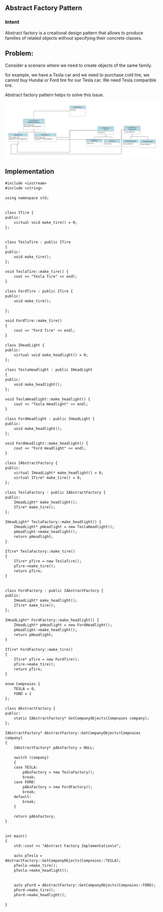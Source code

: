 ## Abstract Factory Pattern

### Intent

Abstract factory is a creational design pattern that allows to produce families of related objects without specifying their concrete classes.

## Problem:

Consider a scenario where we need to create objects of the same family.

for example, we have a Tesla car and we need to purchase cold tire, we cannot buy Hundai or Ford tire for our Tesla car. We need Tesla comparible tire.

Abstract factory pattern helps to solve this issue.

![alt text](abstract_factory.jpg "abstract_factory.jpg")

## Implementation

```
#include <iostream>
#include <string>

using namespace std;


class ITire {
public:
    virtual void make_tire() = 0;
};


class TeslaTire : public ITire
{
public:
    void make_tire();
};

void TeslaTire::make_tire() {
    cout << "Tesla Tire" << endl;
}

class FordTire : public ITire {
public:
    void make_tire();

};

void FordTire::make_tire()
{
    cout << "Ford Tire" << endl;
}

class IHeadLight {
public:
    virtual void make_headlight() = 0;
};

class TeslaHeadlight : public IHeadLight
{
public:
    void make_headlight();
};

void TeslaHeadlight::make_headlight() {
    cout << "Tesla Headlight" << endl;
}

class FordHeadlight : public IHeadLight {
public:
    void make_headlight();
};

void FordHeadlight::make_headlight() {
    cout << "Ford Headlight" << endl;
}

class IAbstractFactory {
public:
    virtual IHeadLight* make_headlight() = 0;
    virtual ITire* make_tire() = 0;
};

class TeslaFactory : public IAbstractFactory {
public:
    IHeadLight* make_headlight();
    ITire* make_tire();
};

IHeadLight* TeslaFactory::make_headlight() {
    IHeadLight* pHeadlight = new TeslaHeadlight();
    pHeadlight->make_headlight();
    return pHeadlight;
}

ITire* TeslaFactory::make_tire()
{
    ITire* pTire = new TeslaTire();
    pTire->make_tire();
    return pTire;
}


class FordFactory : public IAbstractFactory {
public:
    IHeadLight* make_headlight();
    ITire* make_tire();
};

IHeadLight* FordFactory::make_headlight() {
    IHeadLight* pHeadlight = new FordHeadlight();
    pHeadlight->make_headlight();
    return pHeadlight;
}

ITire* FordFactory::make_tire()
{
    ITire* pTire = new FordTire();
    pTire->make_tire();
    return pTire;
}

enum Compnaies {
    TESLA = 0,
    FORD = 1
};

class AbstractFactory {
public:
    static IAbstractFactory* GetCompanyObjects(Compnaies company);
};

IAbstractFactory* AbstractFactory::GetCompanyObjects(Compnaies company)
{
    IAbstractFactory* pAbsFactory = NULL;

    switch (company)
    {
    case TESLA:
        pAbsFactory = new TeslaFactory();
        break;
    case FORD:
        pAbsFactory = new FordFactory();
        break;
    default:
        break;
    }

    return pAbsFactory;
}


int main()
{
    std::cout << "Abstract Factory Implementation\n";

    auto pTesla = AbstractFactory::GetCompanyObjects(Compnaies::TESLA);
    pTesla->make_tire();
    pTesla->make_headlight();


    auto pFord = AbstractFactory::GetCompanyObjects(Compnaies::FORD);
    pFord->make_tire();
    pFord->make_headlight();

}
```
